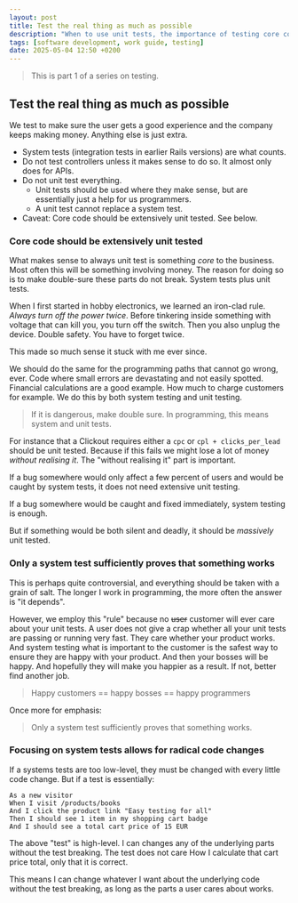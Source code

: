 ```yaml
---
layout: post
title: Test the real thing as much as possible
description: "When to use unit tests, the importance of testing core code, and how focusing on high-level system tests enables radical code changes without breaking functionality."
tags: [software development, work guide, testing]
date: 2025-05-04 12:50 +0200
---
```


> This is part 1 of a series on testing.

## Test the real thing as much as possible
We test to make sure the user gets a good experience and the company keeps making money. Anything else is just extra.

- System tests (integration tests in earlier Rails versions) are what counts.
- Do not test controllers unless it makes sense to do so. It almost only does for APIs.
- Do not unit test everything.
  - Unit tests should be used where they make sense, but are essentially just a help for us programmers.
  - A unit test cannot replace a system test.
- Caveat: Core code should be extensively unit tested. See below.

### Core code should be extensively unit tested
What makes sense to always unit test is something _core_ to the business. Most often this will be something involving money.
The reason for doing so is to make double-sure these parts do not break. System tests plus unit tests.

When I first started in hobby electronics, we learned an iron-clad rule. _Always turn off the power twice_.
Before tinkering inside something with voltage that can kill you, you turn off the switch. Then you also unplug the device. Double safety.
You have to forget twice.

This made so much sense it stuck with me ever since.

We should do the same for the programming paths that cannot go wrong, ever.
Code where small errors are devastating and not easily spotted. Financial calculations are a good example. How much to charge customers for example.
We do this by both system testing and unit testing.

> If it is dangerous, make double sure. In programming, this means system and unit tests.

For instance that a Clickout requires either a `cpc` or `cpl + clicks_per_lead` should be unit tested. Because if this fails we might lose a lot of money _without realising it_.
The "without realising it" part is important.

If a bug somewhere would only affect a few percent of users and would be caught by system tests, it does not need extensive unit testing.

If a bug somewhere would be caught and fixed immediately, system testing is enough.

But if something would be both silent and deadly, it should be _massively_ unit tested.

### Only a system test sufficiently proves that something works
This is perhaps quite controversial, and everything should be taken with a grain of salt.
The longer I work in programming, the more often the answer is "it depends".

However, we employ this "rule" because no ~~user~~ customer will ever care about your unit tests.
A user does not give a crap whether all your unit tests are passing or running very fast.
They care whether your product works.
And system testing what is important to the customer is the safest way to ensure they are happy with your product.
And then your bosses will be happy. And hopefully they will make you happier as a result. If not, better find another job.

> Happy customers == happy bosses == happy programmers

Once more for emphasis:
> Only a system test sufficiently proves that something works.


### Focusing on system tests allows for radical code changes
If a systems tests are too low-level, they must be changed with every little code change. But if a test is essentially:

```
As a new visitor
When I visit /products/books
And I click the product link "Easy testing for all"
Then I should see 1 item in my shopping cart badge
And I should see a total cart price of 15 EUR
```

The above "test" is high-level. I can changes any of the underlying parts without the test breaking. The test does not care How I calculate that cart price total, only that it is correct.

This means I can change whatever I want about the underlying code without the test breaking, as long as the parts a user cares about works.